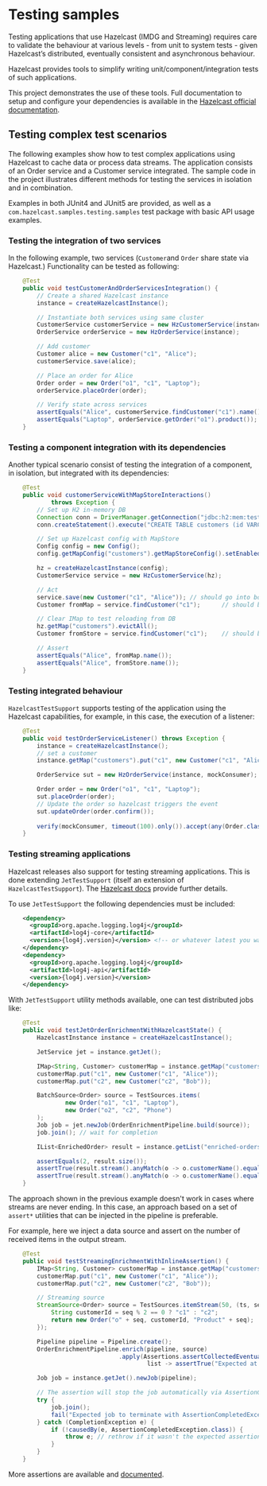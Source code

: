 # Testing samples

Testing applications that use Hazelcast (IMDG and Streaming) requires care to validate the behaviour at various levels - from
unit to system tests - given Hazelcast’s distributed, eventually consistent and asynchronous behaviour.

Hazelcast provides tools to simplify writing unit/component/integration tests of such applications.

This project demonstrates the use of these tools. Full documentation to setup and configure your dependencies is available in the [Hazelcast official documentation](https://docs.hazelcast.com/hazelcast/5.5/test/testing-apps#hide-nav).

## Testing complex test scenarios

The following examples show how to test complex applications using Hazelcast to cache data or process data streams.
The application consists of an Order service and a Customer service integrated. The sample code in the project illustrates different methods for testing 
the services in isolation and in combination.

Examples in both JUnit4 and JUnit5 are provided, as well as a `com.hazelcast.samples.testing.samples` test package with basic API usage examples.

### Testing the integration of two services

In the following example, two services (`Customer`and `Order` share state via Hazelcast.) Functionality can be tested as
following:

```java
    @Test
    public void testCustomerAndOrderServicesIntegration() {
        // Create a shared Hazelcast instance
        instance = createHazelcastInstance();

        // Instantiate both services using same cluster
        CustomerService customerService = new HzCustomerService(instance);
        OrderService orderService = new HzOrderService(instance);

        // Add customer
        Customer alice = new Customer("c1", "Alice");
        customerService.save(alice);

        // Place an order for Alice
        Order order = new Order("o1", "c1", "Laptop");
        orderService.placeOrder(order);

        // Verify state across services
        assertEquals("Alice", customerService.findCustomer("c1").name());
        assertEquals("Laptop", orderService.getOrder("o1").product());
    }
```

### Testing a component integration with its dependencies

Another typical scenario consist of testing the integration of a component, in isolation, but integrated with its dependencies:

```java
    @Test
    public void customerServiceWithMapStoreInteractions()
            throws Exception {
        // Set up H2 in-memory DB
        Connection conn = DriverManager.getConnection("jdbc:h2:mem:test;DB_CLOSE_DELAY=-1");
        conn.createStatement().execute("CREATE TABLE customers (id VARCHAR PRIMARY KEY, name VARCHAR)");

        // Set up Hazelcast config with MapStore
        Config config = new Config();
        config.getMapConfig("customers").getMapStoreConfig().setEnabled(true).setImplementation(new CustomerMapStore(conn));

        hz = createHazelcastInstance(config);
        CustomerService service = new HzCustomerService(hz);

        // Act
        service.save(new Customer("c1", "Alice")); // should go into both IMap and DB
        Customer fromMap = service.findCustomer("c1");      // should be from IMap

        // Clear IMap to test reloading from DB
        hz.getMap("customers").evictAll();
        Customer fromStore = service.findCustomer("c1");    // should be reloaded from H2

        // Assert
        assertEquals("Alice", fromMap.name());
        assertEquals("Alice", fromStore.name());
    }

```

### Testing integrated behaviour

`HazelcastTestSupport` supports testing of the application using the Hazelcast capabilities, for example, in this case, the
execution of a listener:

```java
    @Test
    public void testOrderServiceListener() throws Exception {
        instance = createHazelcastInstance();
        // set a customer
        instance.getMap("customers").put("c1", new Customer("c1", "Alice"));

        OrderService sut = new HzOrderService(instance, mockConsumer);

        Order order = new Order("o1", "c1", "Laptop");
        sut.placeOrder(order);
        // Update the order so hazelcast triggers the event
        sut.updateOrder(order.confirm());
        
        verify(mockConsumer, timeout(100).only()).accept(any(Order.class));
    }
```

### Testing streaming applications

Hazelcast releases also support for testing streaming applications. This is done extending `JetTestSupport` (itself an extension
of `HazelcastTestSupport`). The [Hazelcast docs](https://docs.hazelcast.com/hazelcast/5.5/test/testing-streaming) provide further details.

To use `JetTestSupport` the following dependencies must be included:

```xml
    <dependency>
      <groupId>org.apache.logging.log4j</groupId>
      <artifactId>log4j-core</artifactId>
      <version>{log4j.version}</version> <!-- or whatever latest you want -->
    </dependency>
    <dependency>
      <groupId>org.apache.logging.log4j</groupId>
      <artifactId>log4j-api</artifactId>
      <version>{log4j.version}</version>
    </dependency>
```

With `JetTestSupport` utility methods available, one can test distributed jobs like:

```java
    @Test
    public void testJetOrderEnrichmentWithHazelcastState() {
        HazelcastInstance instance = createHazelcastInstance();

        JetService jet = instance.getJet();

        IMap<String, Customer> customerMap = instance.getMap("customers");
        customerMap.put("c1", new Customer("c1", "Alice"));
        customerMap.put("c2", new Customer("c2", "Bob"));

        BatchSource<Order> source = TestSources.items(
                new Order("o1", "c1", "Laptop"),
                new Order("o2", "c2", "Phone")
        );
        Job job = jet.newJob(OrderEnrichmentPipeline.build(source));
        job.join(); // wait for completion

        IList<EnrichedOrder> result = instance.getList("enriched-orders");

        assertEquals(2, result.size());
        assertTrue(result.stream().anyMatch(o -> o.customerName().equals("Alice")));
        assertTrue(result.stream().anyMatch(o -> o.customerName().equals("Bob")));
    }
```

The approach shown in the previous example doesn't work in cases where streams are never ending.
In this case, an approach based on a set of `assert*` utilities that can be injected in the pipeline is preferable.

For example, here we inject a data source and assert on the number of received items in the output stream.

```java
    @Test
    public void testStreamingEnrichmentWithInlineAssertion() {
        IMap<String, Customer> customerMap = instance.getMap("customers");
        customerMap.put("c1", new Customer("c1", "Alice"));
        customerMap.put("c2", new Customer("c2", "Bob"));

        // Streaming source
        StreamSource<Order> source = TestSources.itemStream(50, (ts, seq) -> {
            String customerId = seq % 2 == 0 ? "c1" : "c2";
            return new Order("o" + seq, customerId, "Product" + seq);
        });

        Pipeline pipeline = Pipeline.create();
        OrderEnrichmentPipeline.enrich(pipeline, source)
                               .apply(Assertions.assertCollectedEventually(5,
                                       list -> assertTrue("Expected at least 10 enriched orders", list.size() >= 10)));

        Job job = instance.getJet().newJob(pipeline);

        // The assertion will stop the job automatically via AssertionCompletedException by assertCollectedEventually
        try {
            job.join();
            fail("Expected job to terminate with AssertionCompletedException");
        } catch (CompletionException e) {
            if (!causedBy(e, AssertionCompletedException.class)) {
                throw e; // rethrow if it wasn't the expected assertion exit
            }
        }
    }
```

More assertions are available and [documented](https://docs.hazelcast.com/hazelcast/5.5/test/testing#assertions). 